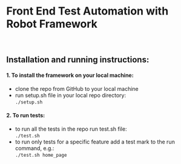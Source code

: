 # Front End Test Automation with Robot Framework
<br/>

## Installation and running instructions:
#### 1. To install the framework on your local machine:
- clone the repo from GitHub to your local machine
- run setup.sh file in your local repo directory:<br/>
`./setup.sh`<br/>
#### 2. To run tests:
- to run all the tests in the repo run test.sh file:<br/>
`./test.sh`
- to run only tests for a specific feature add a test mark to the run command, e.g.:<br/>
`./test.sh home_page`
